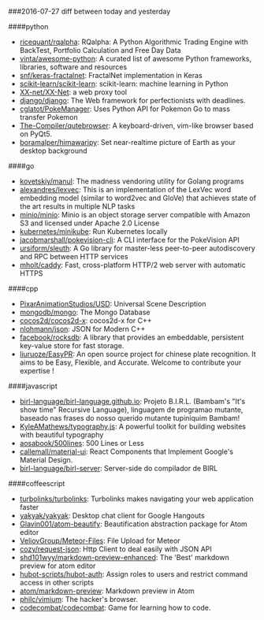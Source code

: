 ###2016-07-27
diff between today and yesterday

####python
* [ricequant/rqalpha](https://github.com/ricequant/rqalpha): RQalpha: A Python Algorithmic Trading Engine with BackTest, Portfolio Calculation and Free Day Data
* [vinta/awesome-python](https://github.com/vinta/awesome-python): A curated list of awesome Python frameworks, libraries, software and resources
* [snf/keras-fractalnet](https://github.com/snf/keras-fractalnet): FractalNet implementation in Keras
* [scikit-learn/scikit-learn](https://github.com/scikit-learn/scikit-learn): scikit-learn: machine learning in Python
* [XX-net/XX-Net](https://github.com/XX-net/XX-Net): a web proxy tool
* [django/django](https://github.com/django/django): The Web framework for perfectionists with deadlines.
* [cglatot/PokeManager](https://github.com/cglatot/PokeManager): Uses Python API for Pokemon Go to mass transfer Pokemon
* [The-Compiler/qutebrowser](https://github.com/The-Compiler/qutebrowser): A keyboard-driven, vim-like browser based on PyQt5.
* [boramalper/himawaripy](https://github.com/boramalper/himawaripy): Set near-realtime picture of Earth as your desktop background

####go
* [kovetskiy/manul](https://github.com/kovetskiy/manul):  The madness vendoring utility for Golang programs
* [alexandres/lexvec](https://github.com/alexandres/lexvec): This is an implementation of the LexVec word embedding model (similar to word2vec and GloVe) that achieves state of the art results in multiple NLP tasks
* [minio/minio](https://github.com/minio/minio): Minio is an object storage server compatible with Amazon S3 and licensed under Apache 2.0 License
* [kubernetes/minikube](https://github.com/kubernetes/minikube): Run Kubernetes locally
* [jacobmarshall/pokevision-cli](https://github.com/jacobmarshall/pokevision-cli): A CLI interface for the PokeVision API
* [ursiform/sleuth](https://github.com/ursiform/sleuth): A Go library for master-less peer-to-peer autodiscovery and RPC between HTTP services
* [mholt/caddy](https://github.com/mholt/caddy): Fast, cross-platform HTTP/2 web server with automatic HTTPS

####cpp
* [PixarAnimationStudios/USD](https://github.com/PixarAnimationStudios/USD): Universal Scene Description
* [mongodb/mongo](https://github.com/mongodb/mongo): The Mongo Database
* [cocos2d/cocos2d-x](https://github.com/cocos2d/cocos2d-x): cocos2d-x for C++
* [nlohmann/json](https://github.com/nlohmann/json): JSON for Modern C++
* [facebook/rocksdb](https://github.com/facebook/rocksdb): A library that provides an embeddable, persistent key-value store for fast storage.
* [liuruoze/EasyPR](https://github.com/liuruoze/EasyPR): An open source project for chinese plate recognition. It aims to be Easy, Flexible, and Accurate. Welcome to contribute your expertise !

####javascript
* [birl-language/birl-language.github.io](https://github.com/birl-language/birl-language.github.io): Projeto B.I.R.L. (Bambam's "It's show time" Recursive Language), linguagem de programao mutante, baseado nas frases do nosso querido mutante tupiniquim Bambam!
* [KyleAMathews/typography.js](https://github.com/KyleAMathews/typography.js): A powerful toolkit for building websites with beautiful typography
* [aosabook/500lines](https://github.com/aosabook/500lines): 500 Lines or Less
* [callemall/material-ui](https://github.com/callemall/material-ui): React Components that Implement Google's Material Design.
* [birl-language/birl-server](https://github.com/birl-language/birl-server): Server-side do compilador de BIRL

####coffeescript
* [turbolinks/turbolinks](https://github.com/turbolinks/turbolinks): Turbolinks makes navigating your web application faster
* [yakyak/yakyak](https://github.com/yakyak/yakyak): Desktop chat client for Google Hangouts
* [Glavin001/atom-beautify](https://github.com/Glavin001/atom-beautify):  Beautification abstraction package for Atom editor
* [VeliovGroup/Meteor-Files](https://github.com/VeliovGroup/Meteor-Files): File Upload for Meteor
* [cozy/request-json](https://github.com/cozy/request-json): Http Client to deal easily with JSON API
* [shd101wyy/markdown-preview-enhanced](https://github.com/shd101wyy/markdown-preview-enhanced): The 'Best' markdown preview for atom editor
* [hubot-scripts/hubot-auth](https://github.com/hubot-scripts/hubot-auth): Assign roles to users and restrict command access in other scripts
* [atom/markdown-preview](https://github.com/atom/markdown-preview): Markdown preview in Atom
* [philc/vimium](https://github.com/philc/vimium): The hacker's browser.
* [codecombat/codecombat](https://github.com/codecombat/codecombat): Game for learning how to code.
